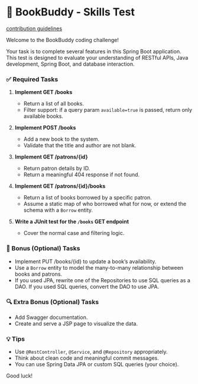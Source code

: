 # 📘 BookBuddy - Skills Test

[contribution guidelines](CONTRIBUTING.md)

Welcome to the BookBuddy coding challenge!

Your task is to complete several features in this Spring Boot application. This test is designed to evaluate your understanding of RESTful APIs, Java development, Spring Boot, and database interaction.

### ✅ Required Tasks

1. **Implement GET /books**
   - Return a list of all books.
   - Filter support: if a query param `available=true` is passed, return only available books.

2. **Implement POST /books**
   - Add a new book to the system.
   - Validate that the title and author are not blank.

3. **Implement GET /patrons/{id}**
   - Return patron details by ID.
   - Return a meaningful 404 response if not found.

4. **Implement GET /patrons/{id}/books**
   - Return a list of books borrowed by a specific patron.
   - Assume a static map of who borrowed what for now, or extend the schema with a `Borrow` entity.

5. **Write a JUnit test for the `/books` GET endpoint**
   - Cover the normal case and filtering logic.

### 🧠 Bonus (Optional) Tasks

- Implement PUT /books/{id} to update a book’s availability.
- Use a `Borrow` entity to model the many-to-many relationship between books and patrons.
- If you used JPA, rewrite one of the Repositories to use SQL queries as a DAO. If you used SQL queries, convert the DAO to use JPA.

### 🔍 Extra Bonus (Optional) Tasks

- Add Swagger documentation.
- Create and serve a JSP page to visualize the data.

### 💡 Tips

- Use `@RestController`, `@Service`, and `@Repository` appropriately.
- Think about clean code and meaningful commit messages.
- You can use Spring Data JPA or custom SQL queries (your choice).

Good luck!
